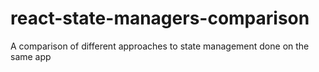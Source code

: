 # react-state-managers-comparison
A comparison of different approaches to state management done on the same app
